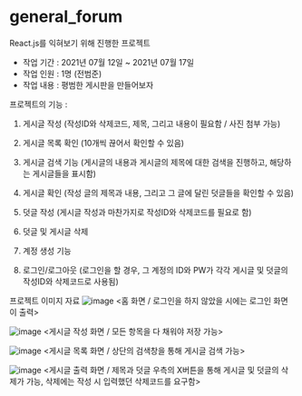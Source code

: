 # general_forum


React.js를 익혀보기 위해 진행한 프로젝트
  - 작업 기간 : 2021년 07월 12일 ~ 2021년 07월 17일
  - 작업 인원 : 1명 (전범준)
  - 작업 내용 : 평범한 게시판을 만들어보자


프로젝트의 기능 :

  1. 게시글 작성 (작성ID와 삭제코드, 제목, 그리고 내용이 필요함 / 사진 첨부 가능)

  2. 게시글 목록 확인 (10개씩 끊어서 확인할 수 있음)

  3. 게시글 검색 기능 (게시글의 내용과 게시글의 제목에 대한 검색을 진행하고, 해당하는 게시글들을 표시함)

  4. 게시글 확인 (작성 글의 제목과 내용, 그리고 그 글에 달린 덧글들을 확인할 수 있음)

  5. 덧글 작성 (게시글 작성과 마찬가지로 작성ID와 삭제코드를 필요로 함)

  6. 덧글 및 게시글 삭제
  
  7. 계정 생성 기능

  8. 로그인/로그아웃 (로그인을 할 경우, 그 계정의 ID와 PW가 각각 게시글 및 덧글의 작성ID와 삭제코드로 사용됨)


프로젝트 이미지 자료
![image](https://user-images.githubusercontent.com/52341660/126038876-58f38bee-3d23-467e-9f60-6cdd4c40090f.png)
<홈 화면 / 로그인을 하지 않았을 시에는 로그인 화면이 출력>

![image](https://user-images.githubusercontent.com/52341660/126038895-1b2ae6f5-6596-4c20-baf6-4b9509d4f80c.png)
<게시글 작성 화면 / 모든 항목을 다 채워야 저장 가능>

![image](https://user-images.githubusercontent.com/52341660/126038903-780434c9-e936-4b6c-9ef9-0e9c5f8d8e17.png)
<게시글 목록 화면 / 상단의 검색창을 통해 게시글 검색 가능>

![image](https://user-images.githubusercontent.com/52341660/126038941-01cf38da-63fa-4de8-9067-dde27503a0bd.png)
<게시글 출력 화면 / 제목과 덧글 우측의 X버튼을 통해 게시글 및 덧글의 삭제가 가능, 삭제에는 작성 시 입력했던 삭제코드를 요구함>

